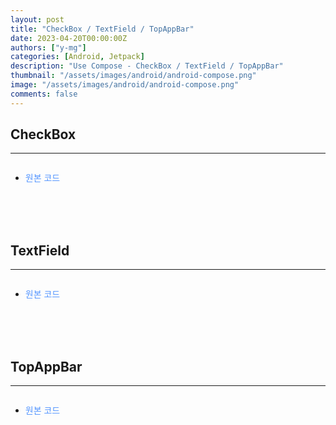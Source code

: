 ```yaml
---
layout: post
title: "CheckBox / TextField / TopAppBar"
date: 2023-04-20T00:00:00Z
authors: ["y-mg"]
categories: [Android, Jetpack]
description: "Use Compose - CheckBox / TextField / TopAppBar"
thumbnail: "/assets/images/android/android-compose.png"
image: "/assets/images/android/android-compose.png"
comments: false
---
```


## CheckBox
***
```kotlin
```
- <span onClick="window.open('https://github.com/y-mg/compose-study/blob/main/13.%20CheckBox/app/src/main/java/com/ymg/compose/checkbox/MainActivity.kt');" style="cursor:pointer; color: #5495ff;">원본 코드</span>
<br/>
<br/>
<br/>



## TextField
***
```kotlin
```
- <span onClick="window.open('https://github.com/y-mg/compose-study/blob/main/14.%20TextField/app/src/main/java/com/ymg/compose/textfield/MainActivity.kt');" style="cursor:pointer; color: #5495ff;">원본 코드</span>
<br/>
<br/>
<br/>



## TopAppBar
***
```kotlin
```
- <span onClick="window.open('https://github.com/y-mg/compose-study/blob/main/15.%20TopAppBar/app/src/main/java/com/ymg/compose/topappbar/MainActivity.kt');" style="cursor:pointer; color: #5495ff;">원본 코드</span>